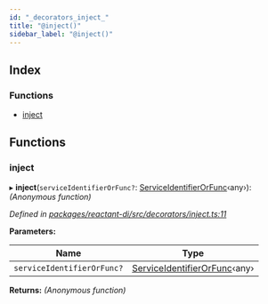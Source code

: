 ```yaml
---
id: "_decorators_inject_"
title: "@inject()"
sidebar_label: "@inject()"
---
```


## Index

### Functions

* [inject](_decorators_inject_.md#inject)

## Functions

###  inject

▸ **inject**(`serviceIdentifierOrFunc?`: [ServiceIdentifierOrFunc](_interfaces_.md#serviceidentifierorfunc)‹any›): *(Anonymous function)*

*Defined in [packages/reactant-di/src/decorators/inject.ts:11](https://github.com/unadlib/reactant/blob/1e7fe87/packages/reactant-di/src/decorators/inject.ts#L11)*

**Parameters:**

Name | Type |
------ | ------ |
`serviceIdentifierOrFunc?` | [ServiceIdentifierOrFunc](_interfaces_.md#serviceidentifierorfunc)‹any› |

**Returns:** *(Anonymous function)*
